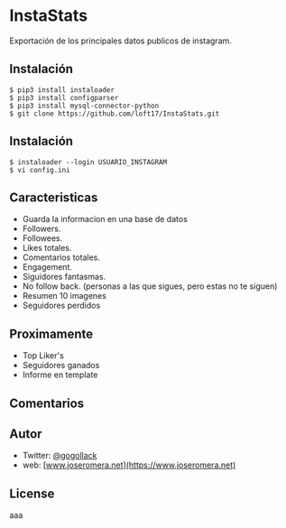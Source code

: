 # InstaStats
Exportación de los principales datos publicos de instagram. 

## Instalación
```
$ pip3 install instaloader
$ pip3 install configparser
$ pip3 install mysql-connector-python
$ git clone https://github.com/loft17/InstaStats.git
```

## Instalación
```
$ instaloader --login USUARIO_INSTAGRAM
$ vi config.ini
```

## Caracteristicas
- Guarda la informacion en una base de datos
- Followers.
- Followees.
- Likes totales.
- Comentarios totales.
- Engagement.
- Siguidores fantasmas.
- No follow back. (personas a las que sigues, pero estas no te siguen)
- Resumen 10 imagenes
- Seguidores perdidos


## Proximamente
- Top Liker's
- Seguidores ganados
- Informe en template

## Comentarios

## Autor
- Twitter: [@gogollack](https://twitter.com/gogollack)
- web: [www.joseromera.net](https://www.joseromera.net)

## License
aaa
